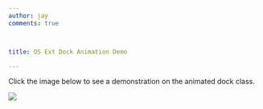 ```yaml
---
author: jay
comments: true



title: OS Ext Dock Animation Demo

---
```


Click the image below to see a demonstration on the animated dock class.

[![](http://moduscreate.com/img/screencasts/2009-01-19_2209.png)](http://moduscreate.com/img/screencasts/2009-01-19_2201.swf)
